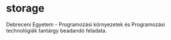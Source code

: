 # storage
Debreceni Egyetem - Programozási környezetek és Programozási technológiák tantárgy beadandó feladata.
